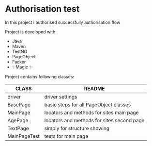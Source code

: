 # Authorisation test

In this project i authorised successfully authorisation flow

Project is developed with:

- Java
- Maven
- TestNG
- PageObject
- Facker
- ✨Magic ✨


Project contains following classes:

| CLASS | README |
| ------ | ------ |
| driver | driver settings |
| BasePage | basic steps for all PageObject classes|
| MainPage | locators and methods for sites main page |
| AgePage | locators and methods for sites second page |
| TextPage | simply for structure showing |
| MainPageTest | tests for main page |
